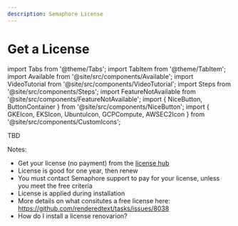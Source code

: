 ```yaml
---
description: Semaphore License
---
```


# Get a License

import Tabs from '@theme/Tabs';
import TabItem from '@theme/TabItem';
import Available from '@site/src/components/Available';
import VideoTutorial from '@site/src/components/VideoTutorial';
import Steps from '@site/src/components/Steps';
import FeatureNotAvailable from '@site/src/components/FeatureNotAvailable';
import { NiceButton, ButtonContainer } from '@site/src/components/NiceButton';
import { GKEIcon, EKSIcon, UbuntuIcon, GCPCompute, AWSEC2Icon } from '@site/src/components/CustomIcons';

TBD

Notes:
- Get your license (no payment) from the [license hub](https://license-server.test.sonprem.com/)
- License is good for one year, then renew
- You must contact Semaphore support to pay for your license, unless you meet the free criteria
- License is applied during installation
- More details on what consitutes a free license here: https://github.com/renderedtext/tasks/issues/8038
- How do I install a license renovarion?

